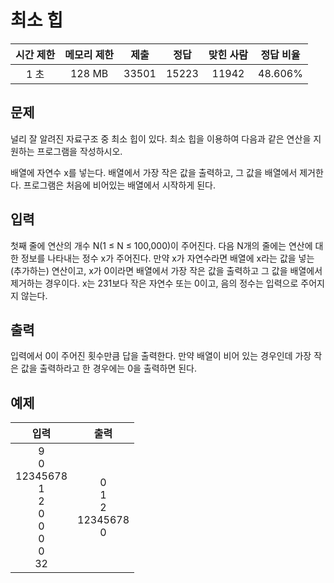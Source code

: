 # 최소 힙
| 시간 제한 | 메모리 제한 | 제출 | 정답 | 맞힌 사람 | 정답 비율 |
| :---: | :-----: | :-----: | :-----: | :-----: | :-------: |
| 1 초 | 128 MB | 33501 | 15223 | 11942 | 48.606% |

## 문제
널리 잘 알려진 자료구조 중 최소 힙이 있다. 최소 힙을 이용하여 다음과 같은 연산을 지원하는 프로그램을 작성하시오.

배열에 자연수 x를 넣는다.
배열에서 가장 작은 값을 출력하고, 그 값을 배열에서 제거한다.
프로그램은 처음에 비어있는 배열에서 시작하게 된다.

## 입력
첫째 줄에 연산의 개수 N(1 ≤ N ≤ 100,000)이 주어진다. 다음 N개의 줄에는 연산에 대한 정보를 나타내는 정수 x가 주어진다. 만약 x가 자연수라면 배열에 x라는 값을 넣는(추가하는) 연산이고, x가 0이라면 배열에서 가장 작은 값을 출력하고 그 값을 배열에서 제거하는 경우이다. x는 231보다 작은 자연수 또는 0이고, 음의 정수는 입력으로 주어지지 않는다.

## 출력
입력에서 0이 주어진 횟수만큼 답을 출력한다. 만약 배열이 비어 있는 경우인데 가장 작은 값을 출력하라고 한 경우에는 0을 출력하면 된다.

## 예제
| 입력 | 출력 |
| :--------: | :--------: |
| 9<br/>0<br/>12345678<br/>1<br/>2<br/>0<br/>0<br/>0<br/>0<br/>32 | 0<br/>1<br/>2<br/>12345678<br/>0 |